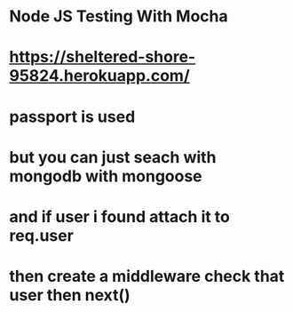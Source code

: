 # Node JS Testing With Mocha
# https://sheltered-shore-95824.herokuapp.com/

# passport is used
# but you can just seach with mongodb with mongoose
# and if user i found attach it to req.user
# then create a middleware check that user then next()
